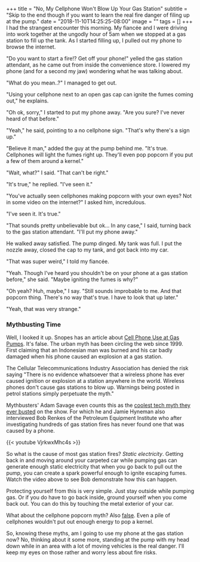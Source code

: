 +++
title = "No, My Cellphone Won't Blow Up Your Gas Station"
subtitle = "Skip to the end though if you want to learn the real fire danger of filing up at the pump."
date = "2018-11-10T14:25:25-08:00"
image = ""
tags = []
+++
I had the strangest encounter this morning. My fiancée and I were driving into work together at the ungodly hour of 5am when we stopped at a gas station to fill up the tank. As I started filling up, I pulled out my phone to browse the internet.

"Do you want to start a fire!? Get off your phone!" yelled the gas station attendant, as he came out from inside the convenience store. I lowered my phone (and for a second my jaw) wondering what he was talking about.

"What do you mean..?" I managed to get out.

"Using your cellphone next to an open gas cap can ignite the fumes coming out," he explains.

"Oh ok, sorry," I started to put my phone away. "Are you sure? I've never heard of that before."

"Yeah," he said, pointing to a no cellphone sign. "That's why there's a sign up."

"Believe it man," added the guy at the pump behind me. "It's true. Cellphones will light the fumes right up. They'll even pop popcorn if you put a few of them around a kernel."

"Wait, what?" I said. "That can't be right."

"It's true," he replied. "I've seen it."

"You've actually seen cellphones making popcorn with your own eyes? Not in some video on the internet?" I asked him, incredulous.

"I've seen it. It's true."

"That sounds pretty unbelievable but ok… In any case," I said, turning back to the gas station attendant. "I'll put my phone away."

He walked away satisfied. The pump dinged. My tank was full. I put the nozzle away, closed the cap to my tank, and got back into my car.

"That was super weird," I told my fiancée.

"Yeah. Though I've heard you shouldn't be on your phone at a gas station before," she said. "Maybe igniting the fumes is why?"

"Oh yeah? Huh, maybe," I say. "Still sounds improbable to me. And that popcorn thing. There's no way that's true. I have to look that up later."

"Yeah, that was very strange."

### Mythbusting Time

Well, I looked it up. Snopes has an article about [Cell Phone Use at Gas Pumps](https://www.snopes.com/fact-check/fuelish-pleasures/). It's false. The urban myth has been circling the web since 1999. First claiming that an Indonesian man was burned and his car badly damaged when his phone caused an explosion at a gas station.

The Cellular Telecommunications Industry Association has denied the risk saying "There is no evidence whatsoever that a wireless phone has ever caused ignition or explosion at a station anywhere in the world. Wireless phones don't cause gas stations to blow up. Warnings being posted in petrol stations simply perpetuate the myth."

Mythbusters' Adam Savage even counts this as the [coolest tech myth they ever busted](https://www.businessinsider.com/mythbusters-coolest-tech-myth-2014-10) on the show. For which he and Jamie Hyneman also interviewed Bob Renkes of the Petroleum Equipment Institute who after investigating hundreds of gas station fires has never found one that was caused by a phone.

{{< youtube VjrkwxMhc4s >}}

So what is the cause of most gas station fires? *Static electricity*. Getting back in and moving around your carpeted car while pumping gas can generate enough static electricity that when you go back to pull out the pump, you can create a spark powerful enough to ignite escaping fumes. Watch the video above to see Bob demonstrate how this can happen.

Protecting yourself from this is very simple. Just stay outside while pumping gas. Or if you do have to go back inside, ground yourself when you come back out. You can do this by touching the metal exterior of your car.

What about the cellphone popcorn myth? Also [false](https://www.snopes.com/fact-check/oeuf-the-wall/). Even a pile of cellphones wouldn't put out enough energy to pop a kernel.

So, knowing these myths, am I going to use my phone at the gas station now? No, thinking about it some more, standing at the pump with my head down while in an area with a lot of moving vehicles is the real danger. I'll keep my eyes on those rather and worry less about fire risks.